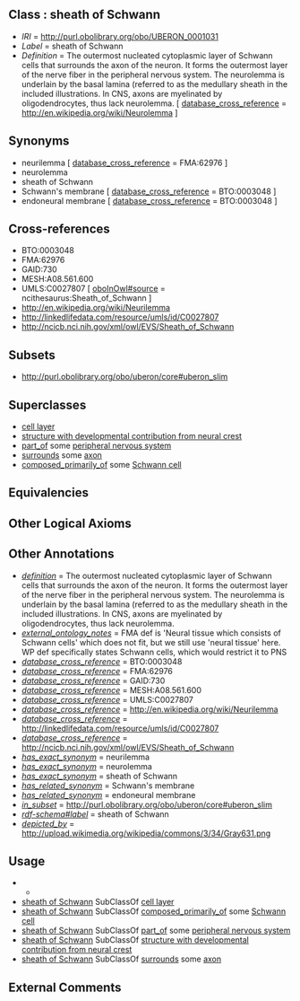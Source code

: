 
## Class : sheath of Schwann

 * *IRI* = http://purl.obolibrary.org/obo/UBERON_0001031
 * *Label* = sheath of Schwann
 * *Definition* = The outermost nucleated cytoplasmic layer of Schwann cells that surrounds the axon of the neuron. It forms the outermost layer of the nerve fiber in the peripheral nervous system. The neurolemma is underlain by the basal lamina (referred to as the medullary sheath in the included illustrations. In CNS, axons are myelinated by oligodendrocytes, thus lack neurolemma. [ [database_cross_reference](../../ef/oboInOwl#hasDbXref.md) = http://en.wikipedia.org/wiki/Neurolemma ]

## Synonyms

 * neurilemma [ [database_cross_reference](../../ef/oboInOwl#hasDbXref.md) = FMA:62976 ]
 * neurolemma
 * sheath of Schwann
 * Schwann's membrane [ [database_cross_reference](../../ef/oboInOwl#hasDbXref.md) = BTO:0003048 ]
 * endoneural membrane [ [database_cross_reference](../../ef/oboInOwl#hasDbXref.md) = BTO:0003048 ]

## Cross-references

 * BTO:0003048
 * FMA:62976
 * GAID:730
 * MESH:A08.561.600
 * UMLS:C0027807 [ [oboInOwl#source](../../ce/oboInOwl#source.md) = ncithesaurus:Sheath_of_Schwann ]
 * http://en.wikipedia.org/wiki/Neurilemma
 * http://linkedlifedata.com/resource/umls/id/C0027807
 * http://ncicb.nci.nih.gov/xml/owl/EVS/Sheath_of_Schwann

## Subsets

 * http://purl.obolibrary.org/obo/uberon/core#uberon_slim

## Superclasses

 * [cell layer](../../UBERON/19/UBERON_0000119.md)
 * [structure with developmental contribution from neural crest](../../UBERON/14/UBERON_0010314.md)
 * [part_of](../../BFO/50/BFO_0000050.md) some [peripheral nervous system](../../UBERON/10/UBERON_0000010.md)
 * [surrounds](../../RO/21/RO_0002221.md) some [axon](../../GO/24/GO_0030424.md)
 * [composed_primarily_of](../../RO/73/RO_0002473.md) some [Schwann cell](../../CL/73/CL_0002573.md)

## Equivalencies


## Other Logical Axioms


## Other Annotations

 * *[definition](../../IAO/15/IAO_0000115.md)* = The outermost nucleated cytoplasmic layer of Schwann cells that surrounds the axon of the neuron. It forms the outermost layer of the nerve fiber in the peripheral nervous system. The neurolemma is underlain by the basal lamina (referred to as the medullary sheath in the included illustrations. In CNS, axons are myelinated by oligodendrocytes, thus lack neurolemma.
 * *[external_ontology_notes](../../UBPROP/12/UBPROP_0000012.md)* = FMA def is 'Neural tissue which consists of Schwann cells' which does not fit, but we still use 'neural tissue' here. WP def specifically states Schwann cells, which would restrict it to PNS
 * *[database_cross_reference](../../ef/oboInOwl#hasDbXref.md)* = BTO:0003048
 * *[database_cross_reference](../../ef/oboInOwl#hasDbXref.md)* = FMA:62976
 * *[database_cross_reference](../../ef/oboInOwl#hasDbXref.md)* = GAID:730
 * *[database_cross_reference](../../ef/oboInOwl#hasDbXref.md)* = MESH:A08.561.600
 * *[database_cross_reference](../../ef/oboInOwl#hasDbXref.md)* = UMLS:C0027807
 * *[database_cross_reference](../../ef/oboInOwl#hasDbXref.md)* = http://en.wikipedia.org/wiki/Neurilemma
 * *[database_cross_reference](../../ef/oboInOwl#hasDbXref.md)* = http://linkedlifedata.com/resource/umls/id/C0027807
 * *[database_cross_reference](../../ef/oboInOwl#hasDbXref.md)* = http://ncicb.nci.nih.gov/xml/owl/EVS/Sheath_of_Schwann
 * *[has_exact_synonym](../../ym/oboInOwl#hasExactSynonym.md)* = neurilemma
 * *[has_exact_synonym](../../ym/oboInOwl#hasExactSynonym.md)* = neurolemma
 * *[has_exact_synonym](../../ym/oboInOwl#hasExactSynonym.md)* = sheath of Schwann
 * *[has_related_synonym](../../ym/oboInOwl#hasRelatedSynonym.md)* = Schwann's membrane
 * *[has_related_synonym](../../ym/oboInOwl#hasRelatedSynonym.md)* = endoneural membrane
 * *[in_subset](../../et/oboInOwl#inSubset.md)* = http://purl.obolibrary.org/obo/uberon/core#uberon_slim
 * *[rdf-schema#label](../../el/rdf-schema#label.md)* = sheath of Schwann
 * *[depicted_by](../../depicted/by/depicted_by.md)* = http://upload.wikimedia.org/wikipedia/commons/3/34/Gray631.png

## Usage

 * -
 * [sheath of Schwann](../../UBERON/31/UBERON_0001031.md) SubClassOf [cell layer](../../UBERON/19/UBERON_0000119.md)
 * [sheath of Schwann](../../UBERON/31/UBERON_0001031.md) SubClassOf [composed_primarily_of](../../RO/73/RO_0002473.md) some [Schwann cell](../../CL/73/CL_0002573.md)
 * [sheath of Schwann](../../UBERON/31/UBERON_0001031.md) SubClassOf [part_of](../../BFO/50/BFO_0000050.md) some [peripheral nervous system](../../UBERON/10/UBERON_0000010.md)
 * [sheath of Schwann](../../UBERON/31/UBERON_0001031.md) SubClassOf [structure with developmental contribution from neural crest](../../UBERON/14/UBERON_0010314.md)
 * [sheath of Schwann](../../UBERON/31/UBERON_0001031.md) SubClassOf [surrounds](../../RO/21/RO_0002221.md) some [axon](../../GO/24/GO_0030424.md)

## External Comments


